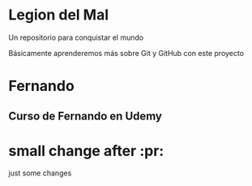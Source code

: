 # Legion del Mal
Un repositorio para conquistar el mundo

Básicamente aprenderemos más sobre Git y GitHub con este proyecto


# Fernando


## Curso de Fernando en Udemy

# small change after :pr:

just some changes